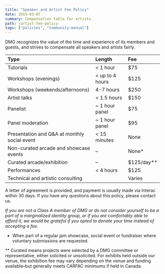 ```yaml
---
title: "Speaker and Artist Fee Policy"
date: 2019-03-07
summary: Compensation table for artists.
path: /artist-fee-policy
tags: ["policies", "community-manual"]
---
```


DMG recognizes the value of the time and experience of its members and guests, and strives to compensate all speakers and artists fairly.

| Type                                         | Length             | Fee           |
| :------------------------------------------- | :----------------- | :------------ |
| Tutorials                                    | &lt; 1 hour        | $75          |
| Workshops (evenings)                         | &lt; up to 4 hours | $125         |
| Workshops (weekends/afternoons)              | 4-7 hours          | $250         |
| Artist talks                                 | &lt; 1.5 hours     | $150         |
| Panelist                                     | ~ 1 hour panel     | $75          |
| Panel moderation                             | ~ 1 hour panel     | $95          |
| Presentation and Q&A at monthly social event | &lt; 15 minutes    | None          |
| Non-curated arcade and showcase events       | –                  | None*        |
| Curated arcade/exhibition                    | –                  | $125/day** |
| Performances                                 | &lt; 4 hours       | $125         |
| Technical and artistic consulting            |                    | Varies        |

A letter of agreement is provided, and payment is usually made via Interac within 30 days. If you have any questions about this policy, please contact us.

_If you are not a Class A member of DMG or do not consider yourself to be a part of a marginalized identity group, or if you are comfortably able to afford it, we would be grateful if you opted to donate your time instead of accepting a fee._

- When part of a regular jam showcase, social event or fundraiser where voluntary submissions are requested.

** Curated means projects were selected by a DMG committee or representative, either solicited or unsolicited. For exhibits held outside our venue, the exhibition fee may vary depending on the venue and funding available–but generally meets CARFAC minimums if held in Canada.
